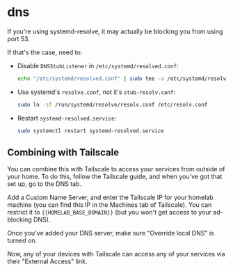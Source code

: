 # dns

If you're using systemd-resolve, it may actually be blocking you from using port 53.

If that's the case, need to:

- Disable `DNSStubListener` in `/etc/systemd/resolved.conf`:

  ```sh
  echo "/etc/systemd/resolved.conf" | sudo tee -a /etc/systemd/resolved.conf
  ```

- Use systemd's `resolve.conf`, not it's `stub-resolv.conf`:

  ```sh
  sudo ln -sf /run/systemd/resolve/resolv.conf /etc/resolv.conf
  ```

- Restart `systemd-resolved.service`:

  ```sh
  sudo systemctl restart systemd-resolved.service
  ```

## Combining with Tailscale

You can combine this with Tailscale to access your services from outside of your home. To do this, follow the Tailscale guide, and when you've got that set up, go to the DNS tab.

Add a Custom Name Server, and enter the Tailscale IP for your homelab machine (you can find this IP in the Machines tab of Tailscale). You can restrict it to `{{HOMELAB_BASE_DOMAIN}}` (but you won't get access to your ad-blocking DNS).

Once you've added your DNS server, make sure "Override local DNS" is turned on.

Now, any of your devices with Tailscale can access any of your services via their "External Access" link.
